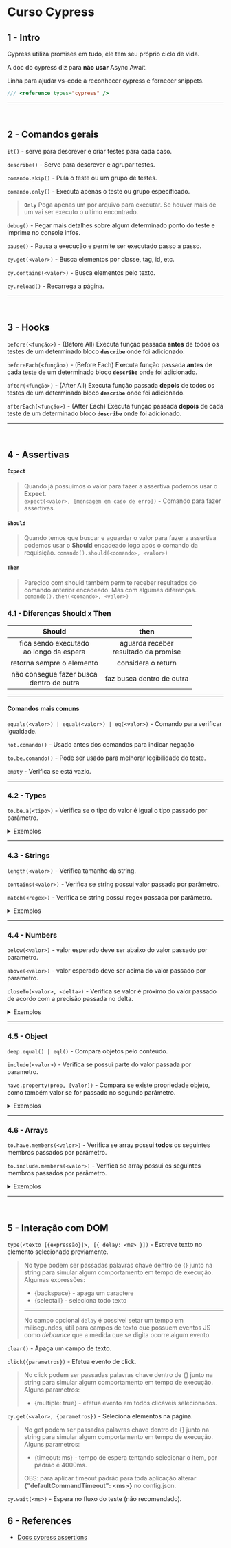 # Curso Cypress

## 1 - Intro  

Cypress utiliza promises em tudo, ele tem seu próprio ciclo de vida.  

A doc do cypress diz para **não usar** Async Await.

Linha para ajudar vs-code a reconhecer cypress e fornecer snippets.
```js
/// <reference types="cypress" />
```
---  
</br>

## 2 - Comandos gerais

`it()` - serve para descrever e criar testes para cada caso.

`describe()` - Serve para descrever e agrupar testes.

`comando.skip()` - Pula o teste ou um grupo de testes.

`comando.only()` - Executa apenas o teste ou grupo especificado.
> **`Only`** Pega apenas um por arquivo para executar. Se houver mais de um vai ser executo o ultimo encontrado.

`debug()` - Pegar mais detalhes sobre algum determinado ponto do teste e imprime no console infos.

`pause()` - Pausa a execução e permite ser executado passo a passo.

`cy.get(<valor>)` - Busca elementos por classe, tag, id, etc.

`cy.contains(<valor>)` - Busca elementos pelo texto.

`cy.reload()` - Recarrega a página.

---  
</br>

## 3 - Hooks

`before(<função>)` - (Before All) Executa função passada **antes** de todos os testes de um determinado bloco **`describe`** onde foi adicionado.

`beforeEach(<função>)` - (Before Each) Executa função passada **antes** de cada teste de um determinado bloco **`describe`** onde foi adicionado.

`after(<função>)` - (After All) Executa função passada **depois** de todos os testes de um determinado bloco **`describe`** onde foi adicionado.

`afterEach(<função>)` - (After Each) Executa função passada **depois** de cada teste de um determinado bloco **`describe`** onde foi adicionado.

---  
</br>

## 4 - Assertivas

#### **`Expect`**
> Quando já possuimos o valor para fazer a assertiva podemos usar o **Expect**.  
> `expect(<valor>, [mensagem em caso de erro])` - Comando para fazer assertivas.

#### **`Should`**
> Quando temos que buscar e aguardar o valor para fazer a assertiva podemos usar o **Should** encadeado logo após o comando da requisição.
> `comando().should(<comando>, <valor>)`  

#### **`Then`**
> Parecido com should também permite receber resultados do comando anterior encadeado. Mas com algumas diferenças.
> `comando().then(<comando>, <valor>)` 
### 4.1 - Diferenças Should x Then
|Should|then|
|:---:|:---:|
|fica sendo executado</br>ao longo da espera|aguarda receber</br>resultado da promise|
|retorna sempre o elemento|considera o return|
|não consegue fazer busca</br>dentro de outra|faz busca dentro de outra|  

---

#### Comandos mais comuns

`equals(<valor>) | equal(<valor>) | eq(<valor>)` - Comando para verificar igualdade.

`not.comando()` - Usado antes dos comandos para indicar negação

`to.be.comando()` - Pode ser usado para melhorar legibilidade do teste.

`empty` - Verifica se está vazio.

---

### 4.2 - Types
`to.be.a(<tipo>)` - Verifica se o tipo do valor é igual o tipo passado por parâmetro.

<details>
<summary>Exemplos</summary>

```js
it('Types', () => {
    const num = 1;
    const str = 'gui';

    expect(num).to.be.a('number')
    expect(str).to.be.a('string')
    expect({}).to.be.a('object')
    expect([]).to.be.a('array')
})
```
</details>  

---

### 4.3 - Strings
`length(<valor>)` - Verifica tamanho da string.  

`contains(<valor>)` - Verifica se string possui valor passado por parâmetro.  

`match(<regex>)` - Verifica se string possui regex passada por parâmetro.  

<details>
<summary>Exemplos</summary>

```js
it('String', () => {
    const string = 'gui';

    expect(string).to.be.length(3);
    expect(string).to.contains('gu');
    expect(string).to.match(/^gui$/);
})
```
</details>

---

### 4.4 - Numbers

`below(<valor>)` - valor esperado deve ser abaixo do valor passado por parametro.

`above(<valor>)` - valor esperado deve ser acima do valor passado por parametro.

`closeTo(<valor>, <delta>)` - Verifica se valor é próximo do valor passado de acordo com a precisão passada no delta.

<details>
<summary>Exemplos</summary>

```js
it('Numbers', () => {
    const int = 2;
    const float = 2.22222;

    expect(int).to.be.equal(2);
    expect(int).to.be.above(1);
    expect(int).to.be.below(3);
    expect(float).to.be.equal(2.22222);
    expect(float).to.be.closeTo(2.2, 0.1);
    expect(float).to.be.above(2);
})
```
</details>

---

### 4.5 - Object

`deep.equal() | eql()` - Compara objetos pelo conteúdo.

`include(<valor>)` - Verifica se possui parte do valor passada por parametro.

`have.property(prop, [valor])` - Compara se existe propriedade objeto, como também valor se for passado no segundo parâmetro.

<details>
<summary>Exemplos</summary>

```js
    const obj = {
        a: 1,
        b: 2
    }

    // mesma referencia true
    expect(obj).to.be.equal(obj) 

    // deep | eql comparam conteúdo do objeto e não referência
    expect(obj).deep.equal({ a: 1, b: 2 })
    expect(obj).eql({ a: 1, b: 2 })
    expect(obj).include({ a: 1 })
    expect(obj).to.have.property('b')
    expect(obj).to.have.property('b', 2)
    expect(obj).to.not.be.empty
```
</details>

---

### 4.6 - Arrays

`to.have.members(<valor>)` - Verifica se array possui **todos** os seguintes membros passados por parâmetro.

`to.include.members(<valor>)` - Verifica se array possui os seguintes membros passados por parâmetro.

<details>
<summary>Exemplos</summary>

```js
it('Arrays', () => {
    const array = [1,2,3];

    expect(array).to.have.members([1,2,3])
    expect(array).to.include.members([1,2])
    expect(array).to.not.be.empty
    expect([]).to.be.empty
})
```
</details>

---  
</br>

## 5 - Interação com DOM

`type(<texto [{expressão}]>, [{ delay: <ms> }])` - Escreve texto no elemento selecionado previamente. 
> No type podem ser passadas palavras chave dentro de {} junto na string para simular algum comportamento em tempo de execução.  
> Algumas expressões:
> + {backspace} - apaga um caractere
> + {selectall} - seleciona todo texto
> ---
> No campo opcional `delay` é possivel setar um tempo em milisegundos, útil para campos de texto que possuem eventos JS como *debounce* que a medida que se digita ocorre algum evento.


`clear()` - Apaga um campo de texto. 

`click({parametros})` - Efetua evento de click.  
> No click podem ser passadas palavras chave dentro de {} junto na string para simular algum comportamento em tempo de execução.  
> Alguns parametros:
> + {multiple: true} - efetua evento em todos clicáveis selecionados.

`cy.get(<valor>, {parametros})` - Seleciona elementos na página.  
> No get podem ser passadas palavras chave dentro de {} junto na string para simular algum comportamento em tempo de execução.  
> Alguns parametros:
> + {timeout: ms} - tempo de espera tentando selecionar o item, por padrão é 4000ms.  
>
> OBS: para aplicar timeout padrão para toda aplicação alterar **{"defaultCommandTimeout": \<ms>}** no config.json.

`cy.wait(<ms>)` - Espera no fluxo do teste (não recomendado).  

## 6 - References
- [Docs cypress assertions](https://docs.cypress.io/guides/references/assertions)